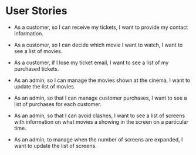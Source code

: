 # User Stories

- As a customer, so I can receive my tickets, I want to provide my contact information.
- As a customer, so I can decide which movie I want to watch, I want to see a list of movies.
- As a customer, if I lose my ticket email, I want to see a list of my purchased tickets.

- As an admin, so I can manage the movies shown at the cinema, I want to update the list of movies.
- As an admin, so that I can manage customer purchases, I want to see a list of purchases for each customer.
- As an admin, so that I can avoid clashes, I want to see a list of screens with information on what movies a showing in the screen on a particular time.
- As an admin, to manage when the number of screens are expanded, I want to update the list of screens.
